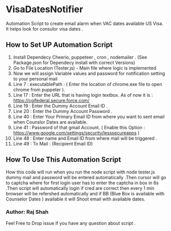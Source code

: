 # VisaDatesNotifier
Automation Script to create email alarm when VAC dates available US Visa. It helps look for consulor visa dates .

## How to Set UP Automation Script

1. Install Dependecy Cheerio, puppeteer , cron , nodemailer . (See Package.json for Dependecy install with correct Versions)
2. Go to File Location (Tester.js) - Main file where logic is implemented
3. Now we will assign Variable values and password for notification setting to your personal mail
4. Line 7 : executablePath : ( Enter the location of chrome.exe file to open chrome from puppeter ).
5. Line 17 : Enter the URL that is having login textbox. As of now it is : https://cgifederal.secure.force.com/
6. Line 19 : Enter the Dummy Account Email ID .
7. Line 20 : Enter the Dummy Account Password .
8. Line 40 : Enter Your Primary Email ID from where you want to sent email when Counslor Dates are available.
9. Line 41 : Password of that gmail Account. ( Enable this Option :  https://www.google.com/settings/security/lesssecureapps )
10. Line 48 : Enter name and Email ID from where mail will be triggered .
11. Line 49 : To  Mail : (Recipient Email ID)

## How To Use This Automation Script 
How this code will run when you run the node script with node tester.js 
dummy mail and password will be entered automatically .Then cursor will go to captcha where for first login 
user has to enter the captcha in box in 6s .Then script will automatically login if cred are correct then every 1 min browser will be 
refershed automatically and if BB (Blue Box is available with Counselor Dates ) available it will Shoot email with available dates.


### Author: Raj Shah
Feel Free to Drop issue if you have any question about script .
